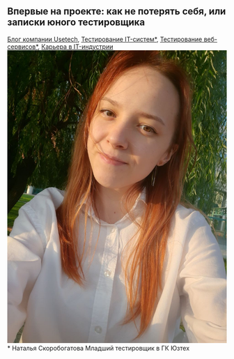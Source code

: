 ## Впервые на проекте: как не потерять себя, или записки юного тестировщика
[Блог компании Usetech](https://habr.com/ru/company/usetech/blog/), [Тестирование IT-систем*](https://habr.com/ru/hub/it_testing/), [Тестирование веб-сервисов*](https://habr.com/ru/hub/web_testing/), [Карьера в IT-индустрии](https://habr.com/ru/hub/career/)
![selfie](img/selfie.jpg)* 
Наталья Скоробогатова Младший тестировщик в ГК Юзтех